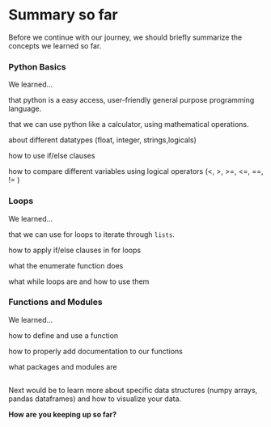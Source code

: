 # Summary so far

Before we continue with our journey, we should briefly summarize the concepts we learned so far.

### Python Basics

We learned...

that python is a easy access, user-friendly general purpose programming language.

that we can use python like a calculator, using mathematical operations.

about different datatypes (float, integer, strings,logicals)

how to use if/else clauses 

how to compare different variables using logical operators (<, >, >=, <=, ==, != )

### Loops

We learned...

that we can use for loops to iterate through `lists`. 

how to apply if/else clauses in for loops

what the enumerate function does

what while loops are and how to use them

### Functions and Modules

We learned...

how to define and use a function

how to properly add documentation to our functions

what packages and modules are


##

Next would be to learn more about specific data structures (numpy arrays, pandas dataframes) and how to visualize your data.

**How are you keeping up so far?**

